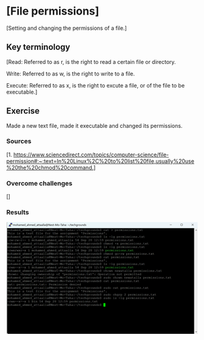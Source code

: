 # [File permissions]
[Setting and changing the permissions of a file.]

## Key terminology
[Read: Referred to as r, is the right to read a certain file or directory.

Write: Referred to as w, is the right to write to a file.

Execute: Referred to as x, is the right to excute a file, or of the file to be executable.]

## Exercise
Made a new text file, made it executable and changed its permissions.
### Sources
[1. https://www.sciencedirect.com/topics/computer-science/file-permission#:~:text=In%20Linux%2C%20to%20list%20file,usually%20use%20the%20chmod%20command.]

### Overcome challenges
[]

### Results
![Permissions](https://github.com/Techgrounds-Cloud-9/cloud-9-Atalla90/blob/52557dc0261b05626222e99a7db2f6c1b5fabda2/00_includes/Linux/Permissions.png)